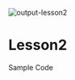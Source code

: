 ![output-lesson2](https://user-images.githubusercontent.com/73755555/130708547-40e2ce77-9b64-4784-a49a-47098eece6d6.png)
# Lesson2
Sample Code
